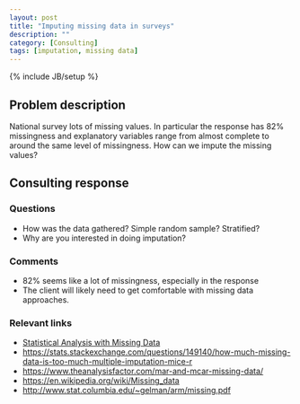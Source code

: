 ```yaml
---
layout: post
title: "Imputing missing data in surveys"
description: ""
category: [Consulting]
tags: [imputation, missing data]
---
```

{% include JB/setup %}

## Problem description

National survey lots of missing values. 
In particular the response has 82% missingness and explanatory variables
range from almost complete to around the same level of missingness.
How can we impute the missing values?

## Consulting response

### Questions

- How was the data gathered? Simple random sample? Stratified?
- Why are you interested in doing imputation?

### Comments

- 82% seems like a lot of missingness, especially in the response
- The client will likely need to get comfortable with missing data approaches.

### Relevant links

- [Statistical Analysis with Missing Data](http://a.co/gnMAePm)
- <https://stats.stackexchange.com/questions/149140/how-much-missing-data-is-too-much-multiple-imputation-mice-r>
- <https://www.theanalysisfactor.com/mar-and-mcar-missing-data/>
- <https://en.wikipedia.org/wiki/Missing_data>
- <http://www.stat.columbia.edu/~gelman/arm/missing.pdf>
